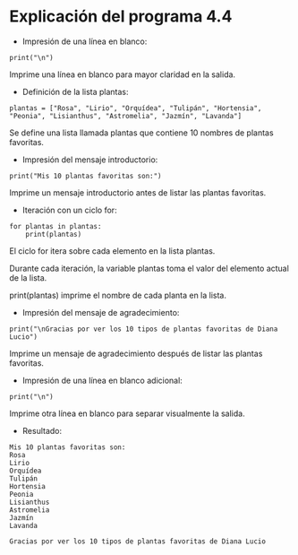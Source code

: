 # Explicación del programa 4.4
- Impresión de una línea en blanco:
```
print("\n")
```
Imprime una línea en blanco para mayor claridad en la salida.

- Definición de la lista plantas:
```
plantas = ["Rosa", "Lirio", "Orquídea", "Tulipán", "Hortensia", "Peonia", "Lisianthus", "Astromelia", "Jazmín", "Lavanda"]
```
Se define una lista llamada plantas que contiene 10 nombres de plantas favoritas.

- Impresión del mensaje introductorio:
```
print("Mis 10 plantas favoritas son:")
```
Imprime un mensaje introductorio antes de listar las plantas favoritas.

- Iteración con un ciclo for:
```
for plantas in plantas:
    print(plantas)
```
El ciclo for itera sobre cada elemento en la lista plantas.

Durante cada iteración, la variable plantas toma el valor del elemento actual de la lista.

print(plantas) imprime el nombre de cada planta en la lista.

- Impresión del mensaje de agradecimiento:
```
print("\nGracias por ver los 10 tipos de plantas favoritas de Diana Lucio")
```
Imprime un mensaje de agradecimiento después de listar las plantas favoritas.

- Impresión de una línea en blanco adicional:
```
print("\n")
```
Imprime otra línea en blanco para separar visualmente la salida.

- Resultado:
```
Mis 10 plantas favoritas son:
Rosa
Lirio
Orquídea
Tulipán
Hortensia
Peonia
Lisianthus
Astromelia
Jazmín
Lavanda

Gracias por ver los 10 tipos de plantas favoritas de Diana Lucio
```
